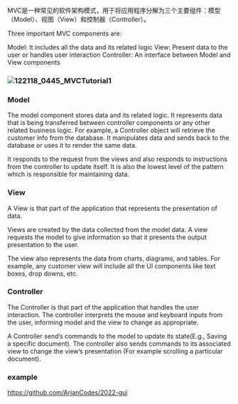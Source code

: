 MVC是一种常见的软件架构模式，用于将应用程序分解为三个主要组件：模型（Model）、视图（View）和控制器（Controller）。

Three important MVC components are:

Model: It includes all the data and its related logic
View: Present data to the user or handles user interaction
Controller: An interface between Model and View components

### ![122118_0445_MVCTutorial1](https://lqy-blog.oss-cn-hangzhou.aliyuncs.com/122118_0445_MVCTutorial1.webp)

### Model

The model component stores data and its related logic. It represents data that is being transferred between controller components or any other related business logic. For example, a Controller object will retrieve the customer info from the database. It manipulates data and sends back to the database or uses it to render the same data.

It responds to the request from the views and also responds to instructions from the controller to update itself. It is also the lowest level of the pattern which is responsible for maintaining data.

### View

A View is that part of the application that represents the presentation of data.

Views are created by the data collected from the model data. A view requests the model to give information so that it presents the output presentation to the user.

The view also represents the data from charts, diagrams, and tables. For example, any customer view will include all the UI components like text boxes, drop downs, etc.


### Controller

The Controller is that part of the application that handles the user interaction. The controller interprets the mouse and keyboard inputs from the user, informing model and the view to change as appropriate.

A Controller send’s commands to the model to update its state(E.g., Saving a specific document). The controller also sends commands to its associated view to change the view’s presentation (For example scrolling a particular document).

### example

https://github.com/ArjanCodes/2022-gui
